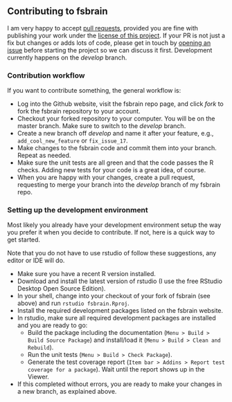 ## Contributing to fsbrain

I am very happy to accept [pull requests](https://help.github.com/en/github/collaborating-with-issues-and-pull-requests/creating-a-pull-request), provided you are fine with publishing your work under the [license of this project](https://github.com/dfsp-spirit/fsbrain/#license). If your PR is not just a fix but changes or adds lots of code, please get in touch by [opening an issue](https://github.com/dfsp-spirit/fsbrain/issues) before starting the project so we can discuss it first. Development currently happens on the *develop* branch.

### Contribution workflow

If you want to contribute something, the general workflow is:

- Log into the Github website, visit the fsbrain repo page, and click *fork* to fork the fsbrain repository to your account.
- Checkout your forked repository to your computer. You will be on the master branch. Make sure to switch to the *develop* branch.
- Create a new branch off *develop* and name it after your feature, e.g., `add_cool_new_feature` or `fix_issue_17`.
- Make changes to the fsbrain code and commit them into your branch. Repeat as needed.
- Make sure the unit tests are all green and that the code passes the R checks. Adding new tests for your code is a great idea, of course.
- When you are happy with your changes, create a pull request, requesting to merge your branch into the *develop* branch of my fsbrain repo.

### Setting up the development environment

Most likely you already have your development environment setup the way you prefer it when you decide to contribute. If not, here is a quick way to get started.

Note that you do not have to use rstudio of follow these suggestions, any editor or IDE will do.

- Make sure you have a recent R version installed.
- Download and install the latest version of rstudio (I use the free RStudio Desktop Open Source Edition).
- In your shell, change into your checkout of your fork of fsbrain (see above) and run `rstudio fsbrain.Rproj`.
- Install the required development packages listed on the fsbrain website.
- In rstudio, make sure all required development packages are installed and you are ready to go:
  * Build the package including the documentation (`Menu > Build > Build Source Package`) and install/load it (`Menu > Build > Clean and Rebuild`).
  * Run the unit tests (`Menu > Build > Check Package`).
  * Generate the test coverage report (`Item bar > Addins > Report test coverage for a package`). Wait until the report shows up in the Viewer.
- If this completed without errors, you are ready to make your changes in a new branch, as explained above.
